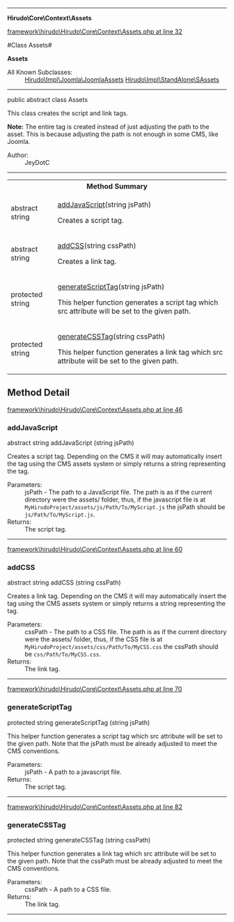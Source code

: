 

- - -

**Hirudo\Core\Context\Assets**


<a href="https://github.com/JeyDotC/Hirudo/blob/master/framework/hirudo/Hirudo/Core/Context/Assets.php#L32" >framework\hirudo\Hirudo\Core\Context\Assets.php at line 32</a>

#Class Assets#

**Assets**


<dl>
<dt>All Known Subclasses:</dt>
<dd><a href="https://github.com/JeyDotC/Hirudo-docs/blob/master/hirudo/impl/joomla/joomlaassets.md">Hirudo\Impl\Joomla\JoomlaAssets</a> <a href="https://github.com/JeyDotC/Hirudo-docs/blob/master/hirudo/impl/standalone/sassets.md">Hirudo\Impl\StandAlone\SAssets</a> </dd>
</dl>



- - -

<p class="signature"><span class='k'>public abstract  class</span> <span class='nx'>Assets</span></p>

<div class="comment" id="overview_description"><p><p>This class creates the script and link tags.</p></p><p><p><strong>Note:</strong> The entire tag is created instead of just adjusting
the path to the asset. This is because adjusting the path is not enough in
some CMS, like Joomla.</p></p></div>

<dl>
<dt>Author:</dt>
<dd>JeyDotC</dd>
</dl>


- - -

<table id="summary_method">
<tr><th colspan="2">Method Summary</th></tr>
<tr>
<td><span class='k'>abstract </span> <span class='nx'>string</span></td>
<td class="description"><p class="name"><a href="#addjavascript">addJavaScript</a>(string jsPath)</p><p class="description">Creates a script tag. </p></td>
</tr>
<tr>
<td><span class='k'>abstract </span> <span class='nx'>string</span></td>
<td class="description"><p class="name"><a href="#addcss">addCSS</a>(string cssPath)</p><p class="description">Creates a link tag. </p></td>
</tr>
<tr>
<td><span class='k'>protected </span> <span class='nx'>string</span></td>
<td class="description"><p class="name"><a href="#generatescripttag">generateScriptTag</a>(string jsPath)</p><p class="description">This helper function generates a script tag which src attribute will
be set to the given path. </p></td>
</tr>
<tr>
<td><span class='k'>protected </span> <span class='nx'>string</span></td>
<td class="description"><p class="name"><a href="#generatecsstag">generateCSSTag</a>(string cssPath)</p><p class="description">This helper function generates a link tag which src attribute will
be set to the given path. </p></td>
</tr>
</table>

<h2 id="detail_method">Method Detail</h2>

<a href="https://github.com/JeyDotC/Hirudo/blob/master/framework/hirudo/Hirudo/Core/Context/Assets.php#L46" >framework\hirudo\Hirudo\Core\Context\Assets.php at line 46</a>

<h3 id="addJavaScript()">addJavaScript</h3>
<span class='k'>abstract </span> <span class='nx'>string</span> <span class='nf'>addJavaScript</span> (string jsPath)

<div class="details">
<p><p>Creates a script tag. Depending on the CMS it will may automatically insert
the tag using the CMS assets system or simply returns a string representing
the tag.</p></p><dl>
<dt>Parameters:</dt>
<dd>jsPath - The path to a JavaScript file. The path is as if the current directory were the assets/ folder, thus, if the javascript file is at <code>MyHirudoProject/assets/js/Path/To/MyScript.js</code> the jsPath should be <code>js/Path/To/MyScript.js</code>.</dd>
<dt>Returns:</dt>
<dd>The script tag.</dd>
</dl>

</div>

- - -


<a href="https://github.com/JeyDotC/Hirudo/blob/master/framework/hirudo/Hirudo/Core/Context/Assets.php#L60" >framework\hirudo\Hirudo\Core\Context\Assets.php at line 60</a>

<h3 id="addCSS()">addCSS</h3>
<span class='k'>abstract </span> <span class='nx'>string</span> <span class='nf'>addCSS</span> (string cssPath)

<div class="details">
<p><p>Creates a link tag. Depending on the CMS it will may automatically insert
the tag using the CMS assets system or simply returns a string representing
the tag.</p></p><dl>
<dt>Parameters:</dt>
<dd>cssPath - The path to a CSS file. The path is as if the current directory were the assets/ folder, thus, if the CSS file is at <code>MyHirudoProject/assets/css/Path/To/MyCSS.css</code> the cssPath should be <code>css/Path/To/MyCSS.css</code>.</dd>
<dt>Returns:</dt>
<dd>The link tag.</dd>
</dl>

</div>

- - -


<a href="https://github.com/JeyDotC/Hirudo/blob/master/framework/hirudo/Hirudo/Core/Context/Assets.php#L70" >framework\hirudo\Hirudo\Core\Context\Assets.php at line 70</a>

<h3 id="generateScriptTag()">generateScriptTag</h3>
<span class='k'>protected </span> <span class='nx'>string</span> <span class='nf'>generateScriptTag</span> (string jsPath)

<div class="details">
<p>This helper function generates a script tag which src attribute will
be set to the given path. Note that the jsPath must be already adjusted
to meet the CMS conventions.</p><dl>
<dt>Parameters:</dt>
<dd>jsPath - A path to a javascript file.</dd>
<dt>Returns:</dt>
<dd>The script tag.</dd>
</dl>

</div>

- - -


<a href="https://github.com/JeyDotC/Hirudo/blob/master/framework/hirudo/Hirudo/Core/Context/Assets.php#L82" >framework\hirudo\Hirudo\Core\Context\Assets.php at line 82</a>

<h3 id="generateCSSTag()">generateCSSTag</h3>
<span class='k'>protected </span> <span class='nx'>string</span> <span class='nf'>generateCSSTag</span> (string cssPath)

<div class="details">
<p>This helper function generates a link tag which src attribute will
be set to the given path. Note that the cssPath must be already adjusted
to meet the CMS conventions.</p><dl>
<dt>Parameters:</dt>
<dd>cssPath - A path to a CSS file.</dd>
<dt>Returns:</dt>
<dd>The link tag.</dd>
</dl>

</div>

- - -

